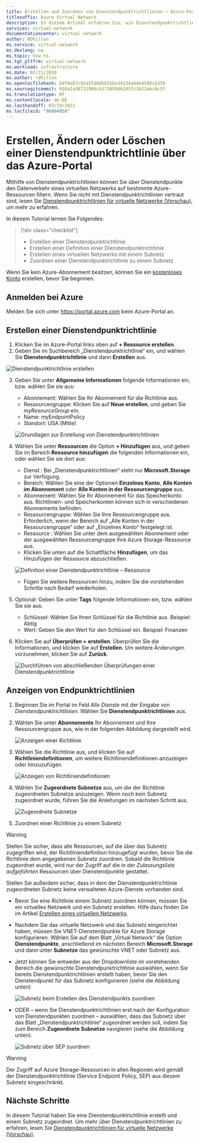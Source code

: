 ```yaml
---
title: Erstellen und Zuordnen von Dienstendpunktrichtlinien – Azure-Portal
titlesuffix: Azure Virtual Network
description: In diesem Artikel erfahren Sie, wie Dienstendpunktrichtlinien über das Azure-Portal eingerichtet und zugeordnet werden.
services: virtual-network
documentationcenter: virtual-network
author: RDhillon
ms.service: virtual-network
ms.devlang: na
ms.topic: how-to
ms.tgt_pltfrm: virtual-network
ms.workload: infrastructure
ms.date: 02/21/2020
ms.author: rdhillon
ms.openlocfilehash: bdf0e87c92a55d0dbb5bbe34334a6de4580cb350
ms.sourcegitcommit: 910a1a38711966cb171050db245fc3b22abc8c5f
ms.translationtype: HT
ms.contentlocale: de-DE
ms.lasthandoff: 03/19/2021
ms.locfileid: "96004958"
---
```

# <a name="create-change-or-delete-service-endpoint-policy-using-the-azure-portal"></a>Erstellen, Ändern oder Löschen einer Dienstendpunktrichtlinie über das Azure-Portal

Mithilfe von Dienstendpunktrichtlinien können Sie über Dienstendpunkte den Datenverkehr eines virtuellen Netzwerks auf bestimmte Azure-Ressourcen filtern. Wenn Sie nicht mit Dienstendpunktrichtlinien vertraut sind, lesen Sie [Dienstendpunktrichtlinien für virtuelle Netzwerke (Vorschau)](virtual-network-service-endpoint-policies-overview.md), um mehr zu erfahren.

 In diesem Tutorial lernen Sie Folgendes:

> [!div class="checklist"]
> * Erstellen einer Dienstendpunktrichtlinie
> * Erstellen einer Definition einer Dienstendpunktrichtlinie
> * Erstellen eines virtuellen Netzwerks mit einem Subnetz
> * Zuordnen einer Dienstendpunktrichtlinie zu einem Subnetz

Wenn Sie kein Azure-Abonnement besitzen, können Sie ein [kostenloses Konto](https://azure.microsoft.com/free/?WT.mc_id=A261C142F) erstellen, bevor Sie beginnen.

## <a name="sign-in-to-azure"></a>Anmelden bei Azure 

Melden Sie sich unter https://portal.azure.com beim Azure-Portal an.

## <a name="create-a-service-endpoint-policy"></a>Erstellen einer Dienstendpunktrichtlinie

1. Klicken Sie im Azure-Portal links oben auf **+ Ressource erstellen**.
2. Geben Sie im Suchbereich „Dienstendpunktrichtlinie“ ein, und wählen Sie **Dienstendpunktrichtlinie** und dann **Erstellen** aus.

![Dienstendpunktrichtlinie erstellen](./media/virtual-network-service-endpoint-policies-portal/create-sep-resource.png)

3. Geben Sie unter **Allgemeine Informationen** folgende Informationen ein, bzw. wählen Sie sie aus: 

   - Abonnement: Wählen Sie Ihr Abonnement für die Richtlinie aus.
   - Ressourcengruppe: Klicken Sie auf **Neue erstellen**, und geben Sie *myResourceGroup* ein.
   - Name: myEndpointPolicy
   - Standort: USA (Mitte)
 
   ![Grundlagen zur Erstellung von Dienstendpunktrichtlinien](./media/virtual-network-service-endpoint-policies-portal/create-sep-basics.png)

4. Wählen Sie unter **Ressourcen** die Option **+ Hinzufügen** aus, und geben Sie im Bereich **Ressource hinzufügen** die folgenden Informationen ein, oder wählen Sie sie dort aus:

   - Dienst        : Bei „Dienstendpunktrichtlinien“ steht nur **Microsoft.Storage** zur Verfügung.
   - Bereich: Wählen Sie eine der Optionen **Einzelnes Konto**, **Alle Konten im Abonnement** oder **Alle Konten in der Ressourcengruppe** aus.
   - Abonnement: Wählen Sie Ihr Abonnement für das Speicherkonto aus. Richtlinien- und Speicherkonten können sich in verschiedenen Abonnements befinden.
   - Ressourcengruppe: Wählen Sie Ihre Ressourcengruppe aus. Erforderlich, wenn der Bereich auf „Alle Konten in der Ressourcengruppe“ oder auf „Einzelnes Konto“ festgelegt ist.  
   - Ressource       : Wählen Sie unter dem ausgewählten Abonnement oder der ausgewählten Ressourcengruppe Ihre Azure Storage-Ressource aus.
   - Klicken Sie unten auf die Schaltfläche **Hinzufügen**, um das Hinzufügen der Ressource abzuschließen.

   ![Definition einer Dienstendpunktrichtlinie – Ressource](./media/virtual-network-service-endpoint-policies-portal/create-sep-add-resource.png)

   - Fügen Sie weitere Ressourcen hinzu, indem Sie die vorstehenden Schritte nach Bedarf wiederholen.

5. Optional: Geben Sie unter **Tags** folgende Informationen ein, bzw. wählen Sie sie aus:
   
   - Schlüssel: Wählen Sie Ihren Schlüssel für die Richtlinie aus. Beispiel: Abtlg     
   - Wert: Geben Sie den Wert für den Schlüssel ein. Beispiel: Finanzen

6. Klicken Sie auf **Überprüfen + erstellen**. Überprüfen Sie die Informationen, und klicken Sie auf **Erstellen**. Um weitere Änderungen vorzunehmen, klicken Sie auf **Zurück**. 

   ![Durchführen von abschließenden Überprüfungen einer Dienstendpunktrichtlinie](./media/virtual-network-service-endpoint-policies-portal/create-sep-review-create.png)
  
## <a name="view-endpoint-policies"></a>Anzeigen von Endpunktrichtlinien 

1. Beginnen Sie im Portal im Feld *Alle Dienste* mit der Eingabe von *Dienstendpunktrichtlinien*. Wählen Sie **Dienstendpunktrichtlinien** aus.
2. Wählen Sie unter **Abonnements** Ihr Abonnement und Ihre Ressourcengruppe aus, wie in der folgenden Abbildung dargestellt wird.

   ![Anzeigen einer Richtlinie](./media/virtual-network-service-endpoint-policies-portal/sep-view.png)
       
3. Wählen Sie die Richtlinie aus, und klicken Sie auf **Richtliniendefinitionen**, um weitere Richtliniendefinitionen anzuzeigen oder hinzuzufügen.

   ![Anzeigen von Richtliniendefinitionen](./media/virtual-network-service-endpoint-policies-portal/sep-policy-definition.png)

4. Wählen Sie **Zugeordnete Subnetze** aus, um die der Richtlinie zugeordneten Subnetze anzuzeigen. Wenn noch kein Subnetz zugeordnet wurde, führen Sie die Anleitungen im nächsten Schritt aus.

   ![Zugeordnete Subnetze](./media/virtual-network-service-endpoint-policies-portal/sep-associated-subnets.png)
 
5. Zuordnen einer Richtlinie zu einem Subnetz

>[!WARNING] 
> Stellen Sie sicher, dass alle Ressourcen, auf die über das Subnetz zugegriffen wird, der Richtliniendefinition hinzugefügt wurden, bevor Sie die Richtlinie dem angegebenen Subnetz zuordnen. Sobald die Richtlinie zugeordnet wurde, wird nur der Zugriff auf die *in der Zulassungsliste aufgeführten* Ressourcen über Dienstendpunkte gestattet. 
>
> Stellen Sie außerdem sicher, dass in dem der Dienstendpunktrichtlinie zugeordneten Subnetz keine verwalteten Azure-Dienste vorhanden sind.

- Bevor Sie eine Richtlinie einem Subnetz zuordnen können, müssen Sie ein virtuelles Netzwerk und ein Subnetz erstellen. Hilfe dazu finden Sie im Artikel [Erstellen eines virtuellen Netzwerks](./quick-create-portal.md).

- Nachdem Sie das virtuelle Netzwerk und das Subnetz eingerichtet haben, müssen Sie VNET-Dienstendpunkte für Azure Storage konfigurieren. Wählen Sie auf dem Blatt „Virtual Network“ die Option **Dienstendpunkte**, anschließend im nächsten Bereich **Microsoft.Storage** und dann unter **Subnetze** das gewünschte VNET oder Subnetz aus.

- Jetzt können Sie entweder aus der Dropdownliste im vorstehenden Bereich die gewünschte Dienstendpunktrichtlinie auswählen, wenn Sie bereits Dienstendpunktrichtlinien erstellt haben, bevor Sie den Dienstendpunkt für das Subnetz konfigurieren (siehe die Abbildung unten)

    ![Subnetz beim Erstellen des Dienstendpunkts zuordnen](./media/virtual-network-service-endpoint-policies-portal/vnet-config-service-endpoint-add-sep.png)

- ODER – wenn Sie Dienstendpunktrichtlinien erst nach der Konfiguration von Dienstendpunkten zuordnen – auswählen, dass das Subnetz über das Blatt „Dienstendpunktrichtlinie“ zugeordnet werden soll, indem Sie zum Bereich **Zugeordnete Subnetze** navigieren (siehe die Abbildung unten).

    ![Subnetz über SEP zuordnen](./media/virtual-network-service-endpoint-policies-portal/sep-edit-subnet-association.png)

>[!WARNING] 
>Der Zugriff auf Azure Storage-Ressourcen in allen Regionen wird gemäß der Dienstendpunktrichtlinie (Service Endpoint Policy, SEP) aus diesem Subnetz eingeschränkt.

## <a name="next-steps"></a>Nächste Schritte
In diesem Tutorial haben Sie eine Dienstendpunktrichtlinie erstellt und einem Subnetz zugeordnet. Um mehr über Dienstendpunktrichtlinien zu erfahren, lesen Sie [Dienstendpunktrichtlinien für virtuelle Netzwerke (Vorschau)](virtual-network-service-endpoint-policies-overview.md).
